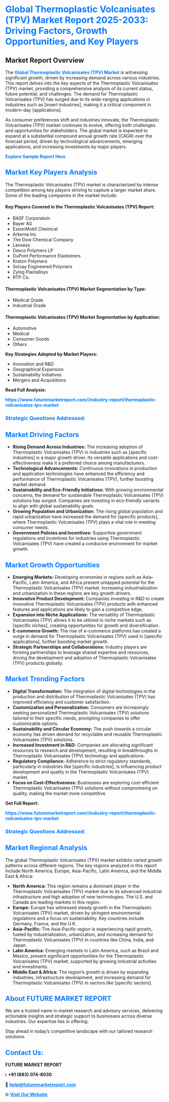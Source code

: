 <h1 style="color: #007BFF;">Global Thermoplastic Volcanisates (TPV) Market Report 2025-2033: Driving Factors, Growth Opportunities, and Key Players</h1>

<section id="overview">
<h2>Market Report Overview</h2>
<p>The <a href="https://www.futuremarketreport.com//industry-report/thermoplastic-volcanisates-tpv-market" style="color: #007BFF; text-decoration: none;"><strong>Global Thermoplastic Volcanisates (TPV) Market</strong></a> is witnessing significant growth, driven by increasing demand across various industries. This report delves into the key aspects of the Thermoplastic Volcanisates (TPV) market, providing a comprehensive analysis of its current status, future potential, and challenges. The demand for Thermoplastic Volcanisates (TPV) has surged due to its wide-ranging applications in industries such as [insert industries], making it a critical component in modern-day [applications].</p>
<p>As consumer preferences shift and industries innovate, the Thermoplastic Volcanisates (TPV) market continues to evolve, offering both challenges and opportunities for stakeholders. The global market is expected to expand at a substantial compound annual growth rate (CAGR) over the forecast period, driven by technological advancements, emerging applications, and increasing investments by major players.</p>
</section>

<section id="overview">
<p><a href="https://www.futuremarketreport.com//request-sample/reportId=59721" style="color: #007BFF; text-decoration: none;"><strong>Explore Sample Report Here</strong></a></p>
</section>

<section id="key-players">
<h2 style="color: #007BFF;">Market Key Players Analysis</h2>
<p>The Thermoplastic Volcanisates (TPV) market is characterized by intense competition among key players striving to capture a larger market share. Some of the leading companies in the market include:</p>
<h4>Key Players Covered in the Thermoplastic Volcanisates (TPV) Report:</h4>
<ul><li>BASF Corporatoin</li><li>Bayer AG</li><li>ExxonMobil Chemical</li><li>Arkema Inc</li><li>The Dow Chemical Company</li><li>Lanxess</li><li>Dexco Polymers LP</li><li>DuPont Performance Elastomers</li><li>Kraton Polymers</li><li>Solvay Engineered Polymers</li><li>Zylog Plastalloys</li><li>RTP Co.</li></ul>
<h4>Thermoplastic Volcanisates (TPV) Market Segmentation by Type:</h4>
<ul><li>Medical Grade</li><li>Industrial Grade</li></ul>

<h4>Thermoplastic Volcanisates (TPV) Market Segmentation by Application:</h4>
<ul><li>Automotive</li><li>Medical</li><li>Consumer Goods</li><li>Others</li></ul>
<p><strong>Key Strategies Adopted by Market Players:</strong></p>
<ul>
<li>Innovation and R&D</li>
<li>Geographical Expansion</li>
<li>Sustainability Initiatives</li>
<li>Mergers and Acquisitions</li>
</ul>
</section>

<section>
<p><strong>Read Full Analysis: </strong></p><a href="https://www.futuremarketreport.com//industry-report/thermoplastic-volcanisates-tpv-market" style="color: #007BFF; text-decoration: none;"><strong>https://www.futuremarketreport.com//industry-report/thermoplastic-volcanisates-tpv-market</strong></a>
<h3 style="color: #007BFF;">Strategic Questions Addressed:</h3>
</section>

<section id="driving-factors">
<h2 style="color: #007BFF;">Market Driving Factors</h2>
<ul>
<li><strong>Rising Demand Across Industries:</strong> The increasing adoption of Thermoplastic Volcanisates (TPV) in industries such as [specific industries] is a major growth driver. Its versatile applications and cost-effectiveness make it a preferred choice among manufacturers.</li>
<li><strong>Technological Advancements:</strong> Continuous innovations in production and application technologies have enhanced the efficiency and performance of Thermoplastic Volcanisates (TPV), further boosting market demand.</li>
<li><strong>Sustainability and Eco-Friendly Initiatives:</strong> With growing environmental concerns, the demand for sustainable Thermoplastic Volcanisates (TPV) solutions has surged. Companies are investing in eco-friendly variants to align with global sustainability goals.</li>
<li><strong>Growing Population and Urbanization:</strong> The rising global population and rapid urbanization have increased the demand for [specific products], where Thermoplastic Volcanisates (TPV) plays a vital role in meeting consumer needs.</li>
<li><strong>Government Policies and Incentives:</strong> Supportive government regulations and incentives for industries using Thermoplastic Volcanisates (TPV) have created a conducive environment for market growth.</li>
</ul>
</section>

<section id="growth-opportunities">
<h2 style="color: #007BFF;">Market Growth Opportunities</h2>
<ul>
<li><strong>Emerging Markets:</strong> Developing economies in regions such as Asia-Pacific, Latin America, and Africa present untapped potential for the Thermoplastic Volcanisates (TPV) market. Increasing industrialization and urbanization in these regions are key growth drivers.</li>
<li><strong>Innovative Product Development:</strong> Companies investing in R&D to create innovative Thermoplastic Volcanisates (TPV) products with enhanced features and applications are likely to gain a competitive edge.</li>
<li><strong>Expansion into Niche Applications:</strong> The versatility of Thermoplastic Volcanisates (TPV) allows it to be utilized in niche markets such as [specific niches], creating opportunities for growth and diversification.</li>
<li><strong>E-commerce Growth:</strong> The rise of e-commerce platforms has created a surge in demand for Thermoplastic Volcanisates (TPV) used in [specific applications], further boosting market growth.</li>
<li><strong>Strategic Partnerships and Collaborations:</strong> Industry players are forming partnerships to leverage shared expertise and resources, driving the development and adoption of Thermoplastic Volcanisates (TPV) products globally.</li>
</ul>
</section>

<section id="trending-factors">
<h2 style="color: #007BFF;">Market Trending Factors</h2>
<ul>
<li><strong>Digital Transformation:</strong> The integration of digital technologies in the production and distribution of Thermoplastic Volcanisates (TPV) has improved efficiency and customer satisfaction.</li>
<li><strong>Customization and Personalization:</strong> Consumers are increasingly seeking personalized Thermoplastic Volcanisates (TPV) solutions tailored to their specific needs, prompting companies to offer customizable options.</li>
<li><strong>Sustainability and Circular Economy:</strong> The push towards a circular economy has driven demand for recyclable and reusable Thermoplastic Volcanisates (TPV) solutions.</li>
<li><strong>Increased Investment in R&D:</strong> Companies are allocating significant resources to research and development, resulting in breakthroughs in Thermoplastic Volcanisates (TPV) technology and applications.</li>
<li><strong>Regulatory Compliance:</strong> Adherence to strict regulatory standards, particularly in industries like [specific industries], is influencing product development and quality in the Thermoplastic Volcanisates (TPV) market.</li>
<li><strong>Focus on Cost-Effectiveness:</strong> Businesses are exploring cost-efficient Thermoplastic Volcanisates (TPV) solutions without compromising on quality, making the market more competitive.</li>
</ul>
</section>

<section>
<p><strong>Get Full Report: </strong></p><a href="https://www.futuremarketreport.com//industry-report/thermoplastic-volcanisates-tpv-market" style="color: #007BFF; text-decoration: none;"><strong>https://www.futuremarketreport.com//industry-report/thermoplastic-volcanisates-tpv-market</strong></a>
<h3 style="color: #007BFF;">Strategic Questions Addressed:</h3>
</section>


<section id="regional-analysis">
<h2 style="color: #007BFF;">Market Regional Analysis</h2>
<p>The global Thermoplastic Volcanisates (TPV) market exhibits varied growth patterns across different regions. The key regions analyzed in this report include North America, Europe, Asia-Pacific, Latin America, and the Middle East & Africa:</p>
<ul>
<li><strong>North America:</strong> This region remains a dominant player in the Thermoplastic Volcanisates (TPV) market due to its advanced industrial infrastructure and high adoption of new technologies. The U.S. and Canada are leading markets in this region.</li>
<li><strong>Europe:</strong> Europe has witnessed steady growth in the Thermoplastic Volcanisates (TPV) market, driven by stringent environmental regulations and a focus on sustainability. Key countries include Germany, France, and the U.K.</li>
<li><strong>Asia-Pacific:</strong> The Asia-Pacific region is experiencing rapid growth, fueled by industrialization, urbanization, and increasing demand for Thermoplastic Volcanisates (TPV) in countries like China, India, and Japan.</li>
<li><strong>Latin America:</strong> Emerging markets in Latin America, such as Brazil and Mexico, present significant opportunities for the Thermoplastic Volcanisates (TPV) market, supported by growing industrial activities and investments.</li>
<li><strong>Middle East & Africa:</strong> The region’s growth is driven by expanding industries, infrastructure development, and increasing demand for Thermoplastic Volcanisates (TPV) in sectors like [specific sectors].</li>
</ul>
</section>

<footer>
<h2 style="color: #007BFF;">About FUTURE MARKET REPORT</h2>
<p>We are a trusted name in market research and advisory services, delivering actionable insights and strategic support to businesses across diverse industries. Our expertise lies in offering:</p>

<p>Stay ahead in today’s competitive landscape with our tailored research solutions.</p>

<h2 style="color: #007BFF;">Contact Us:</h2>
<p><strong>FUTURE MARKET REPORT</strong></p>
<p>📞 <strong>+91 (883) 074-8030</strong></p>
<p>📧 <strong><a href="mailto:help@futuremarketreport.com" style="color: #007BFF;">help@futuremarketreport.com</a></strong></p>
<p>🌐 <strong><a href="https://www.futuremarketreport.com/" style="color: #007BFF;">Visit Our Website</a></strong></p>
</footer>